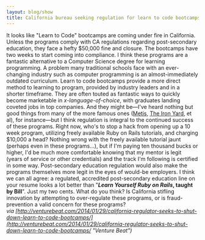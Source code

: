 ```yaml
---
layout: blog/show
title: California bureau seeking regulation for learn to code bootcamps
---
```


It looks like "Learn to Code" bootcamps are coming under fire in California. Unless the programs comply with CA regulations regarding post-secondary education, they face a hefty $50,000 fine and closure. The bootcamps have two weeks to start coming into compliance. I think these programs are a fantastic alternative to a Computer Science degree for learning programming. A problem many traditional schools face with an ever-changing industry such as computer programming is an almost-immediately outdated curriculum. Learn to code bootcamps provide a more direct method to learning to program, provided by industry leaders and in a shorter timeframe. They are often touted as fantastic ways to quickly become marketable in *x-language-of-choice*, with graduates landing coveted jobs in top companies. And they might be—I've heard nothing but good things from many of the more famous ones ([Metis](http://www.thisismetis.com/ "Metis"), [The Iron Yard](http://theironyard.com/ "The Iron Yard"), et al), for instance—but I think regulation is integral to the continued success of these programs.  Right now, who's to stop a hack from opening up a 10 week program, utilizing freely available Ruby on Rails tutorials, and charging $10,000 a head? Nothing wrong with the freely available tutorial jaunt (perhaps even in these programs...), but if I'm paying ten thousand bucks or higher, I'd be much more comfortable knowing that my mentor is legit (years of service or other credentials) and the track I'm following is certified in some way. Post-secondary education regulation would also make the programs themselves more legit in the eyes of would-be employers. I think we can all agree: a regulated, accredited post-secondary education line on your resume looks a lot better than "***Learn Yourself Ruby on Rails*, taught by Bill**". Just my two cents. What do you think? Is California stifling innovation by attempting to over-regulate these programs, or is fraud-prevention a valid concern for these programs? *via [http://venturebeat.com/2014/01/29/california-regulator-seeks-to-shut-down-learn-to-code-bootcamps/](http://venturebeat.com/2014/01/29/california-regulator-seeks-to-shut-down-learn-to-code-bootcamps/ "Venture Beat")*  
